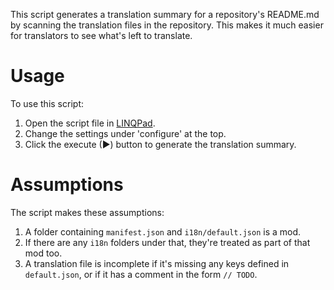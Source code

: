 This script generates a translation summary for a repository's README.md by scanning the
translation files in the repository. This makes it much easier for translators to see what's left
to translate.

# Usage
To use this script:

1. Open the script file in [LINQPad](https://www.linqpad.net).
2. Change the settings under 'configure' at the top.
3. Click the execute (▶) button to generate the translation summary.

# Assumptions
The script makes these assumptions:

1. A folder containing `manifest.json` and `i18n/default.json` is a mod.
2. If there are any `i18n` folders under that, they're treated as part of that mod too.
3. A translation file is incomplete if it's missing any keys defined in `default.json`, or if it
   has a comment in the form `// TODO`.
